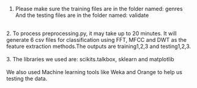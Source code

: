 1. Please make sure the training files are in the folder named: genres</br>
And the testing files are in the folder named: validate</br>
</br>
2. To process preprocessing.py, it may take up to 20 minutes. It will generate 
6 csv files for classification using FFT, MFCC and DWT as the feature extraction 
methods.The outputs are training1,2,3 and testing1,2,3. </br>
</br>
3. The libraries we used are: scikits.talkbox, sklearn and matplotlib</br>
</br>
We also used Machine learning tools like Weka and Orange to help us testing the data.







